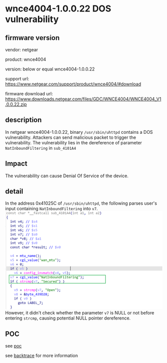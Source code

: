 # wnce4004-1.0.0.22 DOS vulnerability
## firmware version
vendor: netgear

product: wnce4004

version: below or equal wnce4004-1.0.0.22

support url: https://www.netgear.com/support/product/wnce4004/#download

firmware download url: https://www.downloads.netgear.com/files/GDC/WNCE4004/WNCE4004_V1.0.0.22.zip

## description
In netgear wnce4004-1.0.0.22, binary `/usr/sbin/uhttpd` contains a DOS vulnerability. Attackers can send malicious packet to trigger the vulnerability. The vulnerability lies in the dereference of parameter `NatInboundFiltering` in `sub_4101A4`

## Impact
The vulnerability can cause Denial Of Service of the device.

## detail
In the address 0x41025C of `/usr/sbin/uhttpd`, the following  parses user's input containing `NatInboundFiltering` into `v7`.
![parse](image.png)
However, it didn't check whether the parameter `v7` is NULL or not before entering `strcmp`, causing potential NULL pointer dereference.

## POC
see [poc](./poc)

see [backtrace](./backtrace) for more information


